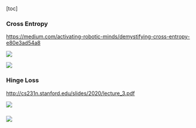 [toc]



### Cross Entropy

https://medium.com/activating-robotic-minds/demystifying-cross-entropy-e80e3ad54a8

![](https://i.loli.net/2020/03/10/VwiF7kERYog6SQB.png)

![](https://i.loli.net/2020/05/27/lOi24zEKwbmgMc7.png)



### Hinge Loss

http://cs231n.stanford.edu/slides/2020/lecture_3.pdf

![](https://i.loli.net/2020/05/27/owbd6zT3HcnWLx2.png)

### ![](https://i.loli.net/2020/05/27/Wbj84KBhV7DZO2f.png)

